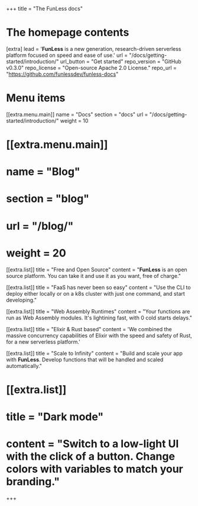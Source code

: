 +++
title = "The FunLess docs"


# The homepage contents
[extra]
lead = '<b>FunLess</b> is a new generation, research-driven serverless platform focused on speed and ease of use.'
url = "/docs/getting-started/introduction/"
url_button = "Get started"
repo_version = "GitHub v0.3.0"
repo_license = "Open-source Apache 2.0 License."
repo_url = "https://github.com/funlessdev/funless-docs"

# Menu items
[[extra.menu.main]]
name = "Docs"
section = "docs"
url = "/docs/getting-started/introduction/"
weight = 10

# [[extra.menu.main]]
# name = "Blog"
# section = "blog"
# url = "/blog/"
# weight = 20

[[extra.list]]
title = "Free and Open Source"
content = "<b>FunLess</b> is an open source platform. You can take it and use it as you want, free of charge."

[[extra.list]]
title = "FaaS has never been so easy"
content = "Use the CLI to deploy either locally or on a k8s cluster with just one command, and start developing."

[[extra.list]]
title = "Web Assembly Runtimes"
content = "Your functions are run as Web Assembly modules. It's lightining fast, with 0 cold starts delays."

[[extra.list]]
title = "Elixir & Rust based"
content = 'We combined the massive concurrency capabilities of Elixir with the speed and safety of Rust, for a new serverless platform.'

[[extra.list]]
title = "Scale to Infinity"
content = "Build and scale your app with <b>FunLess</b>. Develop functions that will be handled and scaled automatically."

# [[extra.list]]
# title = "Dark mode"
# content = "Switch to a low-light UI with the click of a button. Change colors with variables to match your branding."

+++
